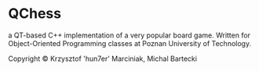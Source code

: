 QChess
=====

a QT-based C++ implementation of a very popular board game. Written for Object-Oriented Programming classes at Poznan University of Technology.

Copyright &copy; Krzysztof 'hun7er' Marciniak, Michal Bartecki
